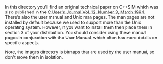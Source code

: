 In this directory you'll find an original technical paper on C++SIM which
was also published in the [C User's Journal Vol. 12, Number 3, March 1994](http://collaboration.cmc.ec.gc.ca/science/rpn/biblio/ddj/Website/articles/CUJ/1994/9403/tocmar.htm). There's also
the user manual and Unix man pages. The man pages are not installed by default because we used to support more than the Unix operating system. However, if you want to install them then place them in section 3 of your distribution. You should consider using these manual pages in conjunction with the User Manual, which often has more details on specific aspects.


Note, the images directory is bitmaps that are used by the user manual, so don't move them in isolation.
